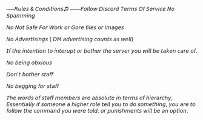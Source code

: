 ⎯⎯⎯𝘙𝘶𝘭𝘦𝘴 & 𝘊𝘰𝘯𝘥𝘪𝘵𝘪𝘰𝘯𝘴♫
⎯⎯⎯⎯𝘍𝘰𝘭𝘭𝘰𝘸 𝘋𝘪𝘴𝘤𝘰𝘳𝘥 𝘛𝘦𝘳𝘮𝘴 𝘖𝘧 𝘚𝘦𝘳𝘷𝘪𝘤𝘦
𝘕𝘰 𝘚𝘱𝘢𝘮𝘮𝘪𝘯𝘨

𝘕𝘰 𝘕𝘰𝘵 𝘚𝘢𝘧𝘦 𝘍𝘰𝘳 𝘞𝘰𝘳𝘬 𝘰𝘳 𝘎𝘰𝘳𝘦 𝘧𝘪𝘭𝘦𝘴 𝘰𝘳 𝘪𝘮𝘢𝘨𝘦𝘴

𝘕𝘰 𝘈𝘥𝘷𝘦𝘳𝘵𝘪𝘴𝘪𝘯𝘨𝘴 ( 𝘋𝘔 𝘢𝘥𝘷𝘦𝘳𝘵𝘪𝘴𝘪𝘯𝘨 𝘤𝘰𝘶𝘯𝘵𝘴 𝘢𝘴 𝘸𝘦𝘭𝘭)

𝘐𝘧 𝘵𝘩𝘦 𝘪𝘯𝘵𝘦𝘯𝘵𝘪𝘰𝘯 𝘵𝘰 𝘪𝘯𝘵𝘦𝘳𝘶𝘱𝘵 𝘰𝘳 𝘣𝘰𝘵𝘩𝘦𝘳 𝘵𝘩𝘦 𝘴𝘦𝘳𝘷𝘦𝘳 𝘺𝘰𝘶 𝘸𝘪𝘭𝘭 𝘣𝘦 𝘵𝘢𝘬𝘦𝘯 𝘤𝘢𝘳𝘦 𝘰𝘧.

𝘕𝘰 𝘣𝘦𝘪𝘯𝘨 𝘰𝘣𝘹𝘪𝘰𝘶𝘴

𝘋𝘰𝘯'𝘵 𝘣𝘰𝘵𝘩𝘦𝘳 𝘴𝘵𝘢𝘧𝘧

𝘕𝘰 𝘣𝘦𝘨𝘨𝘪𝘯𝘨 𝘧𝘰𝘳 𝘴𝘵𝘢𝘧𝘧

𝘛𝘩𝘦 𝘸𝘰𝘳𝘥𝘴 𝘰𝘧 𝘴𝘵𝘢𝘧𝘧 𝘮𝘦𝘮𝘣𝘦𝘳𝘴 𝘢𝘳𝘦 𝘢𝘣𝘴𝘰𝘭𝘶𝘵𝘦 𝘪𝘯 𝘵𝘦𝘳𝘮𝘴 𝘰𝘧 𝘩𝘪𝘦𝘳𝘢𝘳𝘤𝘩𝘺, 𝘌𝘴𝘴𝘦𝘯𝘵𝘪𝘢𝘭𝘭𝘺 𝘪𝘧 𝘴𝘰𝘮𝘦𝘰𝘯𝘦 𝘢 𝘩𝘪𝘨𝘩𝘦𝘳 𝘳𝘰𝘭𝘦 𝘵𝘦𝘭𝘭 𝘺𝘰𝘶 𝘵𝘰 𝘥𝘰 𝘴𝘰𝘮𝘦𝘵𝘩𝘪𝘯𝘨, 𝘺𝘰𝘶 𝘢𝘳𝘦 𝘵𝘰 𝘧𝘰𝘭𝘭𝘰𝘸 𝘵𝘩𝘦 𝘤𝘰𝘮𝘮𝘢𝘯𝘥 𝘺𝘰𝘶 𝘸𝘦𝘳𝘦 𝘵𝘰𝘭𝘥. 𝘰𝘳 𝘱𝘶𝘯𝘪𝘴𝘩𝘮𝘦𝘯𝘵𝘴 𝘸𝘪𝘭𝘭 𝘣𝘦 𝘢𝘯 𝘰𝘱𝘵𝘪𝘰𝘯.
